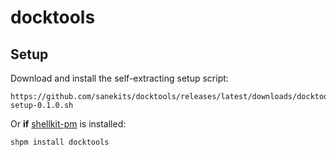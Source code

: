 # docktools

## Setup

Download and install the self-extracting setup script:

    https://github.com/sanekits/docktools/releases/latest/downloads/docktools-setup-0.1.0.sh

Or **if** [shellkit-pm](https://github.com/sanekits/shellkit-pm) is installed:

    shpm install docktools

##
